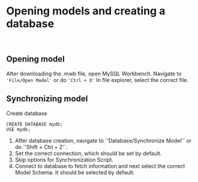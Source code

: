 # Opening models and creating a database
&nbsp;
## Opening model
After downloading the .mwb file, open MySQL Workbench.
Navigate to `'File/Open Model'` or do `'Ctrl + O'`
In file explorer, select the correct file.
&nbsp;
## Synchronizing model
Create database 
``` mysql
CREATE DATABASE mydb;
USE mydb;
```
<ol>
    <li>After database creation, navigate to `'Database/Synchronize Model'` or do `'Shift + Ctrl + Z'`.
    <li>Set the correct connection, which should be set by default. 
    <li>Skip options for Synchronization Script. 
    <li>Connect to database to fetch information and next select the correct Model Schema. It should be selected by default.
<ol>